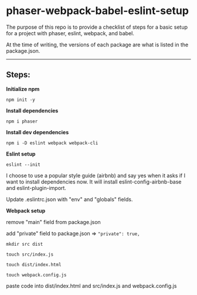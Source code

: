 # phaser-webpack-babel-eslint-setup

The purpose of this repo is to provide a checklist of steps for a basic setup for a project with phaser, eslint, webpack, and babel.

At the time of writing, the versions of each package are what is listed in the package.json.

___
## **Steps:**

**Initialize npm**

`npm init -y`

**Install dependencies**

`npm i phaser`

**Install dev dependencies**

`npm i -D eslint webpack webpack-cli`


**Eslint setup**

`eslint --init`

I choose to use a popular style guide (airbnb) and say yes when it asks if I want to install dependencies now. It will install eslint-config-airbnb-base and eslint-plugin-import.

Update .eslintrc.json with "env" and "globals" fields.

**Webpack setup**

remove "main" field from package.json

add "private" field to package.json => `"private": true,`

`mkdir src dist`

`touch src/index.js`

`touch dist/index.html`

`touch webpack.config.js`

paste code into dist/index.html and src/index.js and webpack.config.js


